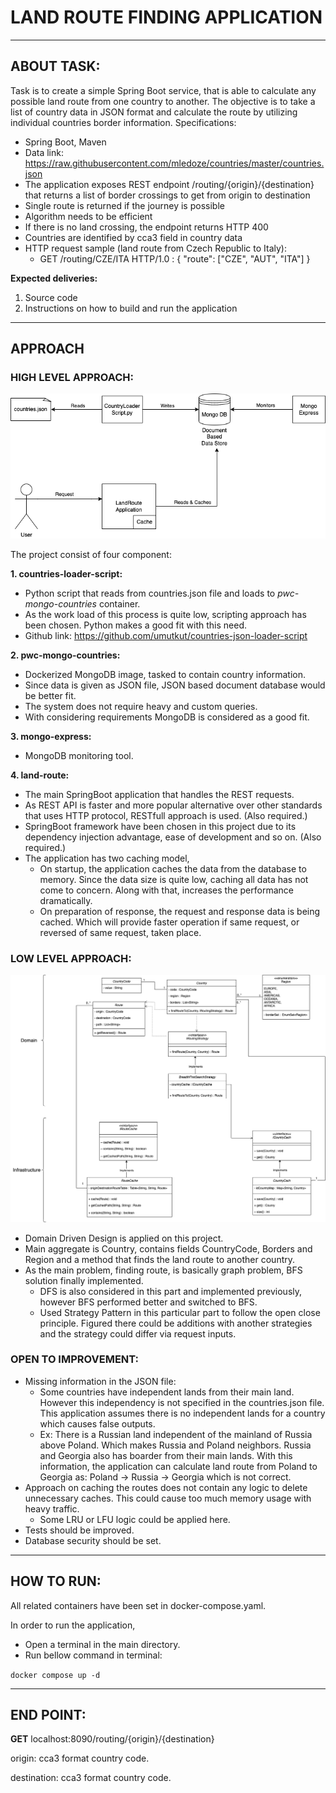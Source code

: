 # LAND ROUTE FINDING APPLICATION

___

## ABOUT TASK:

Task is to create a simple Spring Boot service, that is able to calculate any possible land route from one country to
another. The objective is to take a list of country data in JSON format and calculate the route by utilizing individual
countries border information. Specifications:

- Spring Boot, Maven
- Data link: https://raw.githubusercontent.com/mledoze/countries/master/countries.json
- The application exposes REST endpoint /routing/{origin}/{destination} that returns a list of border crossings to get
  from origin to destination
- Single route is returned if the journey is possible
- Algorithm needs to be efficient
- If there is no land crossing, the endpoint returns HTTP 400
- Countries are identified by cca3 field in country data
- HTTP request sample (land route from Czech Republic to Italy):
    - GET /routing/CZE/ITA HTTP/1.0 :
      {
      "route": ["CZE", "AUT", "ITA"] }

**Expected deliveries:**

1. Source code
2. Instructions on how to build and run the application
___
## APPROACH

### HIGH LEVEL APPROACH:

![](high-level-design.png)

The project consist of four component:

**1. countries-loader-script:**

- Python script that reads from countries.json file and loads to *pwc-mongo-countries* container.
- As the work load of this process is quite low, scripting approach has been chosen. Python makes a good fit with this
  need.
- Github link: https://github.com/umutkut/countries-json-loader-script

**2. pwc-mongo-countries:**

- Dockerized MongoDB image, tasked to contain country information.
- Since data is given as JSON file, JSON based document database would be better fit.
- The system does not require heavy and custom queries.
- With considering requirements MongoDB is considered as a good fit.

**3. mongo-express:**

- MongoDB monitoring tool.

**4. land-route:**

- The main SpringBoot application that handles the REST requests.
- As REST API is faster and more popular alternative over other standards that uses HTTP protocol, RESTfull approach is
  used. (Also required.)
- SpringBoot framework have been chosen in this project due to its dependency injection advantage, ease of development
  and so on. (Also required.)
- The application has two caching model,
    - On startup, the application caches the data from the database to memory. Since the data size is quite low, caching
      all data has not come to concern. Along with that, increases the performance dramatically.
    - On preparation of response, the request and response data is being cached. Which will provide faster operation if
      same request, or reversed of same request, taken place.

### LOW LEVEL APPROACH:
![](low-level-design.png)
- Domain Driven Design is applied on this project.
- Main aggregate is Country, contains fields CountryCode, Borders and Region and a method that finds the land route to
  another country.
- As the main problem, finding route, is basically graph problem, BFS solution finally implemented.
    - DFS is also considered in this part and implemented previously, however BFS performed better and switched to BFS.
    - Used Strategy Pattern in this particular part to follow the open close principle. Figured there could be additions
      with another strategies and the strategy could differ via request inputs.

### OPEN TO IMPROVEMENT:
- Missing information in the JSON file:
  - Some countries have independent lands from their main land. However this independency is not specified in the countries.json file. This application assumes there is no independent lands for a country which causes false outputs.
  - Ex: There is a Russian land independent of the mainland of Russia above Poland. Which makes Russia and Poland neighbors. Russia and Georgia also has boarder from their main lands. With this information, the application can calculate land route from Poland to Georgia as: Poland -> Russia -> Georgia which is not correct.
- Approach on caching the routes does not contain any logic to delete unnecessary caches. This could cause too much memory usage with heavy traffic. 
  - Some LRU or LFU logic could be applied here. 
- Tests should be improved.
- Database security should be set.
___
## HOW TO RUN:

All related containers have been set in docker-compose.yaml.

In order to run the application,
- Open a terminal in the main directory.
- Run bellow command in terminal:

`docker compose up -d`
___
## END POINT:

**GET** localhost:8090/routing/{origin}/{destination}

origin: cca3 format country code.

destination: cca3 format country code.
